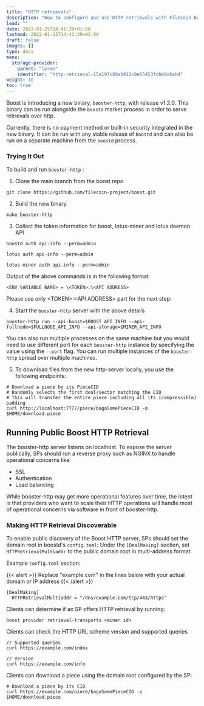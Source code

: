 ```yaml
---
title: "HTTP retrievals"
description: "How to configure and use HTTP retrievals with Filecoin Boost"
lead: ""
date: 2022-01-25T14:41:39+01:00
lastmod: 2022-01-25T14:41:39+01:00
draft: false
images: []
type: docs
menu:
  storage-provider:
    parent: "lorem"
    identifier: "http-retrieval-15a197c89ab912c0e65453fcbb9c6abd"
weight: 10
toc: true
---
```

<!-- STEF Are these features still experimental?-->
Boost is introducing a new binary, `booster-http`, with release v1.2.0. This binary can be run alongside the `boostd` market process in order to serve retrievals over http.

Currently, there is no payment method or built-in security integrated in the new binary. It can be run with any stable release of `boostd` and can also be run on a separate machine from the `boostd` process.

### Trying It Out

To build and run `booster-http` :

1. Clone the main branch from the boost repo

```
git clone https://github.com/filecoin-project/boost.git
```

2. Build the new binary

```
make booster-http
```

3. Collect the token information for boost, lotus-miner and lotus daemon API

```
boostd auth api-info --perm=admin
```

```
lotus auth api-info --perm=admin
```

```
lotus-miner auth api-info --perm=admin
```


Output of the above commands is in the following format

```<ENV VARIABLE NAME> = \<TOKEN>:\<API ADDRESS>```

Please use only \<TOKEN>:\<API ADDRESS> part for the next step:


4. Start the `booster-http` server with the above details

```
booster-http run --api-boost=$BOOST_API_INFO --api-fullnode=$FULLNODE_API_INFO --api-storage=$MINER_API_INFO
```


You can also run multiple processes on the same machine but you would need to use different port for each `booster-http` instance by specifying the value using the `--port` flag. You can run multiple instances of the `booster-http` spread over multiple machines.


5. To download files from the new http-server locally, you use the following endpoints:

```
# Download a piece by its PieceCID
# Randomly selects the first deal/sector matching the CID
# This will transfer the entire piece including all its (compressible) padding
curl http://localhost:7777/piece/bagaSomePieceCID -o $HOME/download.piece 
```

## Running Public Boost HTTP Retrieval

The booster-http server listens on localhost. To expose the server publically, SPs should run a reverse proxy such as NGINX to handle operational concerns like:

* SSL
* Authentication
* Load balancing

While booster-http may get more operational features over time, the intent is that providers who want to scale their HTTP operations will handle most of operational concerns via software in front of booster-http.

### Making HTTP Retrieval Discoverable

To enable public discovery of the Boost HTTP server, SPs should set the domain root in boostd's `config.toml`: Under the `[DealMaking]` section, set `HTTPRetrievalMultiaddr` to the public domain root in multi-address format.

Example `config.toml` section:

{{< alert  >}}
Replace "example.com" in the lines below with your actual domain or IP address
{{< /alert >}}

```
[DealMaking]
  HTTPRetrievalMultiaddr = "/dns/example.com/tcp/443/https"
```

Clients can determine if an SP offers HTTP retrieval by running:

```
boost provider retrieval-transports <miner id>
```

Clients can check the HTTP URL scheme version and supported queries

```
// Supported queries
curl https://example.com/index

// Version
curl https://example.com/info
```

Clients can download a piece using the domain root configured by the SP:

```
# Download a piece by its CID
curl https://example.com/piece/bagaSomePieceCID -o $HOME/download.piece
```
